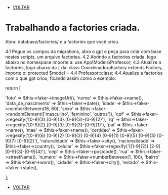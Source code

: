 - [VOLTAR](documentatian.md)

# Trabalhando a factories criada.
Abra: database/factories/ e a factories que você criou.

4.1 Pegue os campos da migrations, abra o gpt e peça para criar com base nestes scripts, um arquivo factories.
4.2 Abrindo a factories criada, logo abaixo no nomespace importe a: use App\Models\Professor;
4.3 Atualize a factories, logo abaixo da { da: class CoordenadoraFactory extends Factory, importe o:  protected $model = 4.4 Professor::class;
4.4 Atualize a factories com o que gpt criou, ficando assim como o exemplo:

return [

'foto' => $this->faker->imageUrl(),
'nome' => $this->faker->name(),
'data_de_nascimento' => $this->faker->date(),
'idade' => $this->faker->numberBetween(18, 60),
'sexo' => $this->faker->randomElement(['masculino', 'feminino', 'outros']),
'cpf' => $this->faker->regexify('[0-9]{3}\.[0-9]{3}\.[0-9]{3}-[0-9]{2}'),
'rg' => $this->faker->regexify('[0-9]{2}\.[0-9]{3}\.[0-9]{3}-[0-9]{1}'),
'pai' => $this->faker->name(),
'mae' => $this->faker->name(),
'certidao' => $this->faker->regexify('[0-9]{6} [0-9]{2} [0-9]{2} [0-9]{4} [0-9]{1} [0-9]{5} [0-9]{3} [0-9]{7} [0-9]{2}'),
'naturalidade' => $this->faker->city(),
'nacionalidade' => $this->faker->country(),
'celular' => $this->faker->regexify('\([1-9]{2}\) [2-9][0-9]{3}-[0-9]{4}'),
'cep' => $this->faker->postcode(),
'rua' => $this->faker->streetName(),
'numero' => $this->faker->numberBetween(1, 100),
'bairro' => $this->faker->word(),
'cidade' => $this->faker->city(),
'estado' => $this->faker->state(),

 ];

- [VOLTAR](documentatian.md)